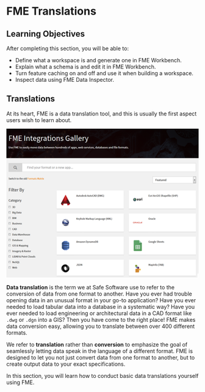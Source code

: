 # FME Translations

## Learning Objectives

After completing this section, you will be able to:
- Define what a workspace is and generate one in FME Workbench.
- Explain what a schema is and edit it in FME Workbench.
- Turn feature caching on and off and use it when building a workspace.
- Inspect data using FME Data Inspector.

## Translations

At its heart, FME is a data translation tool, and this is usually the first aspect users wish to learn about.

![](./Images/Img1.000.TranslationIntro.png)

**Data translation** is the term we at Safe Software use to refer to the conversion of data from one format to another. Have you ever had trouble opening data in an unusual format in your go-to application? Have you ever needed to load tabular data into a database in a systematic way? Have you ever needed to load engineering or architectural data in a CAD format like `.dwg` or `.dgn` into a GIS? Then you have come to the right place! FME makes data conversion easy, allowing you to translate between over 400 different formats.

We refer to **translation** rather than **conversion** to emphasize the goal of seamlessly letting data speak in the language of a different format. FME is designed to let you not just convert data from one format to another, but to create output data to your exact specifications.

In this section, you will learn how to conduct basic data translations yourself using FME.

